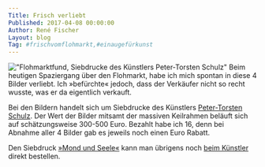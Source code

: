 ```yaml
---
Title: Frisch verliebt
Published: 2017-04-08 00:00:00
Author: René Fischer
Layout: blog
Tag: #frischvomflohmarkt,#einaugefürkunst
---
```

!["Flohmarktfund, Siebdrucke des Künstlers Peter-Torsten Schulz"](2017-04-08-14.02.30.jpg)
Beim heutigen Spaziergang über den Flohmarkt, habe ich mich spontan in diese 4 Bilder verliebt. Ich &raquo;befürchte&laquo; jedoch, dass der Verkäufer nicht so recht wusste, was er da eigentlich verkauft.

Bei den Bildern handelt sich um Siebdrucke des Künstlers [Peter-Torsten Schulz](https://de.wikipedia.org/wiki/Peter-Torsten_Schulz). Der Wert der Bilder mitsamt der massiven Keilrahmen beläuft sich auf schätzungsweise 300-500 Euro. Bezahlt habe ich 16, denn bei Abnahme aller 4 Bilder gab es jeweils noch einen Euro Rabatt.

Den Siebdruck [&raquo;Mond und Seele&laquo;](http://ollerhansenshop.de/epages/35d280db-5eb8-4d40-91ae-02d3f8e3d64c.sf/de_DE/?ObjectPath=/Shops/35d280db-5eb8-4d40-91ae-02d3f8e3d64c/Products/SH-17) kann man übrigens noch [beim Künstler](http://www.petertschulz.de/) direkt bestellen.
